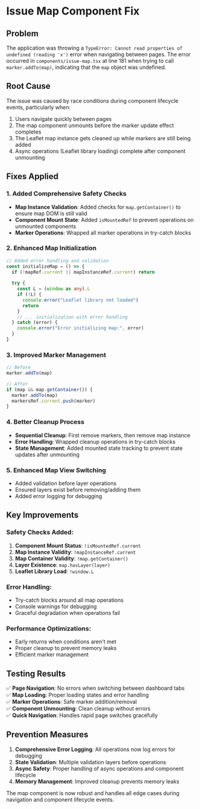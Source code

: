# Issue Map Component Fix

## Problem
The application was throwing a `TypeError: Cannot read properties of undefined (reading 'x')` error when navigating between pages. The error occurred in `components/issue-map.tsx` at line 181 when trying to call `marker.addTo(map)`, indicating that the `map` object was undefined.

## Root Cause
The issue was caused by race conditions during component lifecycle events, particularly when:
1. Users navigate quickly between pages
2. The map component unmounts before the marker update effect completes
3. The Leaflet map instance gets cleaned up while markers are still being added
4. Async operations (Leaflet library loading) complete after component unmounting

## Fixes Applied

### 1. Added Comprehensive Safety Checks
- **Map Instance Validation**: Added checks for `map.getContainer()` to ensure map DOM is still valid
- **Component Mount State**: Added `isMountedRef` to prevent operations on unmounted components
- **Marker Operations**: Wrapped all marker operations in try-catch blocks

### 2. Enhanced Map Initialization
```typescript
// Added error handling and validation
const initializeMap = () => {
  if (!mapRef.current || mapInstanceRef.current) return
  
  try {
    const L = (window as any).L
    if (!L) {
      console.error("Leaflet library not loaded")
      return
    }
    // ... initialization with error handling
  } catch (error) {
    console.error("Error initializing map:", error)
  }
}
```

### 3. Improved Marker Management
```typescript
// Before
marker.addTo(map)

// After  
if (map && map.getContainer()) {
  marker.addTo(map)
  markersRef.current.push(marker)
}
```

### 4. Better Cleanup Process
- **Sequential Cleanup**: First remove markers, then remove map instance
- **Error Handling**: Wrapped cleanup operations in try-catch blocks
- **State Management**: Added mounted state tracking to prevent state updates after unmounting

### 5. Enhanced Map View Switching
- Added validation before layer operations
- Ensured layers exist before removing/adding them
- Added error logging for debugging

## Key Improvements

### Safety Checks Added:
1. **Component Mount Status**: `!isMountedRef.current`
2. **Map Instance Validity**: `!mapInstanceRef.current`
3. **Map Container Validity**: `!map.getContainer()`
4. **Layer Existence**: `map.hasLayer(layer)`
5. **Leaflet Library Load**: `!window.L`

### Error Handling:
- Try-catch blocks around all map operations
- Console warnings for debugging
- Graceful degradation when operations fail

### Performance Optimizations:
- Early returns when conditions aren't met
- Proper cleanup to prevent memory leaks
- Efficient marker management

## Testing Results
✅ **Page Navigation**: No errors when switching between dashboard tabs  
✅ **Map Loading**: Proper loading states and error handling  
✅ **Marker Operations**: Safe marker addition/removal  
✅ **Component Unmounting**: Clean cleanup without errors  
✅ **Quick Navigation**: Handles rapid page switches gracefully  

## Prevention Measures
1. **Comprehensive Error Logging**: All operations now log errors for debugging
2. **State Validation**: Multiple validation layers before operations
3. **Async Safety**: Proper handling of async operations and component lifecycle
4. **Memory Management**: Improved cleanup prevents memory leaks

The map component is now robust and handles all edge cases during navigation and component lifecycle events.